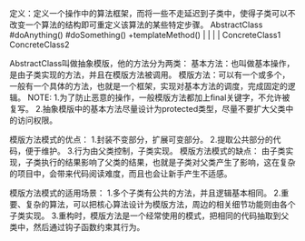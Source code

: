 定义：定义一个操作中的算法框架，而将一些不走延迟到子类中，使得子类可以不改变一个算法的结构即可重定义该算法的某些特定步骤。
                                    AbstractClass
                                      #doAnything()
                                      #doSomething()
                                      +templateMethod()
                                    |                 |
                                    |                 |
                              ConcreteClass1    ConcreteClass2

AbstractClass叫做抽象模版，他的方法分为两类：
基本方法：也叫做基本操作，是由子类实现的方法，并且在模版方法被调用。
模版方法：可以有一个或多个，一般有一个具体的方法，也就是一个框架，实现对基本方法的调度，完成固定的逻辑。
NOTE:
1.为了防止恶意的操作，一般模版方法都加上final关键字，不允许被复写。
2.抽象模版中的基本方法尽量设计为protected类型，尽量不要扩大父类中的访问权限。

模版方法模式的优点：
1.封装不变部分，扩展可变部分。
2.提取公共部分的代码，便于维护。
3.行为由父类控制，子类实现。
模版方法模式的缺点：
由子类实现，子类执行的结果影响了父类的结果，也就是子类对父类产生了影响，这在复杂的项目中，会带来代码阅读难度，而且也会让新手产生不适感。

模版方法模式的适用场景：
1.多个子类有公共的方法，并且逻辑基本相同。
2.重要、复杂的算法，可以把核心算法设计为模版方法，周边的相关细节功能则由各个子类实现。
3.重构时，模版方法是一个经常使用的模式，把相同的代码抽取到父类中，然后通过钩子函数约束其行为。

